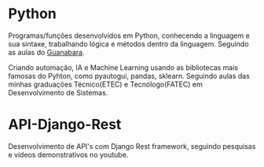 # Python
 
 Programas/funções desenvolvidos em Python, conhecendo a linguagem e sua sintaxe, trabalhando lógica e métodos dentro da linguagem. Seguindo as aulas do [Guanabara](https://www.youtube.com/watch?v=0LB3FSfjvao&list=PLHz_AreHm4dksnH2jVTIVNviIMBVYyFnH&pp=iAQB).
 
 Criando automação, IA e Machine Learning usando as bibliotecas mais famosas do Pyhton, como pyautogui, pandas, sklearn. Seguindo aulas das minhas graduações Técnico(ETEC) e Tecnólogo(FATEC) em Desenvolvimento de Sistemas.

# API-Django-Rest

 Desenvolvimento de API's com Django Rest framework, seguindo pesquisas e vídeos demonstrativos no youtube.
